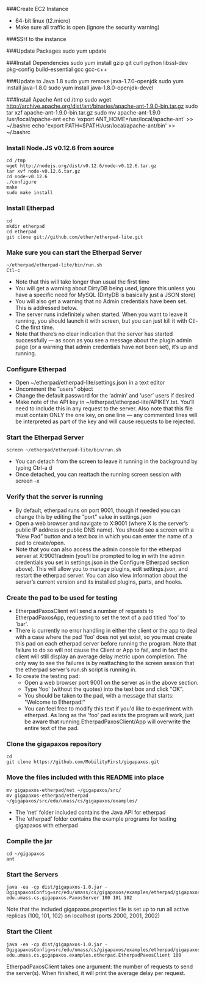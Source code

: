 ###Create EC2 Instance
 - 64-bit linux (t2.micro)
 - Make sure all traffic is open (ignore the security warning)

###SSH to the instance

###Update Packages
    sudo yum update

###Install Dependencies
    sudo yum install gzip git curl python libssl-dev pkg-config build-essential gcc gcc-c++

###Update to Java 1.8
    sudo yum remove java-1.7.0-openjdk
    sudo yum install java-1.8.0
    sudo yum install java-1.8.0-openjdk-devel

###Install Apache Ant
    cd /tmp
    sudo wget http://archive.apache.org/dist/ant/binaries/apache-ant-1.9.0-bin.tar.gz
    sudo tar xzf apache-ant-1.9.0-bin.tar.gz
    sudo mv apache-ant-1.9.0 /usr/local/apache-ant
    echo 'export ANT_HOME=/usr/local/apache-ant' >> ~/.bashrc
    echo 'export PATH=$PATH:/usr/local/apache-ant/bin' >> ~/.bashrc

### Install Node.JS v0.12.6 from source
    cd /tmp
    wget http://nodejs.org/dist/v0.12.6/node-v0.12.6.tar.gz
    tar xvf node-v0.12.6.tar.gz
    cd node-v0.12.6
    ./configure
    make
    sudo make install

### Install Etherpad
    cd
    mkdir etherpad
    cd etherpad
    git clone git://github.com/ether/etherpad-lite.git

### Make sure you can start the Etherpad Server
    ~/etherpad/etherpad-lite/bin/run.sh
    Ctl-c
    
 - Note that this will take longer than usual the first time
 - You will get a warning about DirtyDB being used, ignore this unless you have a specific need for MySQL (DirtyDB is basically just a JSON store)
 - You will also get a warning that no Admin credentials have been set.  This is addressed below. 
 - The server runs indefinitely when started.  When you want to leave it running, you should launch it with screen, but you can just kill it with Ctl-C the first time.
 - Note that there’s no clear indication that the server has started successfully — as soon as you see a message about the plugin admin page (or a warning that admin credentials have not been set), it’s up and running.



### Configure Etherpad
 - Open ~/etherpad/etherpad-lite/settings.json in a text editor
 - Uncomment the “users” object
 - Change the default password for the ‘admin’ and ‘user’ users if desired
 - Make note of the API key in ~/etherpad/etherpad-lite/APIKEY.txt.  You’ll need to include this in any request to the server.  Also note that this file must contain ONLY the one key, on one line — any commented lines will be interpreted as part of the key and will cause requests to be rejected.

### Start the Etherpad Server
    screen ~/etherpad/etherpad-lite/bin/run.sh
 - You can detach from the screen to leave it running in the background by typing Ctrl-a d
 - Once detached, you can reattach the running screen session with screen -x

### Verify that the server is running
 - By default, etherpad runs on port 9001, though if needed you can change this by editing the “port” value in settings.json
 - Open a web browser and navigate to X:9001 (where X is the server’s public IP address or public DNS name).  You should see a screen with a “New Pad” button and a text box in which you can enter the name of a pad to create/open.
 - Note that you can also access the admin console for the etherpad server at X:9001/admin (you’ll be prompted to log in with the admin credentials you set in settings.json in the Configure Etherpad section above).  This will allow you to manage plugins, edit settings.json, and restart the etherpad server.  You can also view information about the server’s current version and its installed plugins, parts, and hooks.

### Create the pad to be used for testing
 - EtherpadPaxosClient will send a number of requests to EtherpadPaxosApp, requesting to set the text of a pad titled 'foo' to 'bar'.
 - There is currently no error handling in either the client or the app to deal with a case where the pad 'foo' does not yet exist, so you must create this pad on each etherpad server before running the program.  Note that failure to do so will not cause the Client or App to fail, and in fact the client will still display an average delay metric upon completion.  The only way to see the failures is by reattaching to the screen session that the etherpad server's run.sh script is running in.
 - To create the testing pad:
   - Open a web browser port 9001 on the server as in the above section.
   - Type 'foo' (without the quotes) into the text box and click "OK".
   - You should be taken to the pad, with a message that starts: "Welcome to Etherpad!"
   - You can feel free to modify this text if you'd like to experiment with etherpad.  As long as the 'foo' pad exists the program will work, just be aware that running EtherpadPaxosClient/App will overwrite the entire text of the pad.

### Clone the gigapaxos repository
    cd
    git clone https://github.com/MobilityFirst/gigapaxos.git

### Move the files included with this README into place
    mv gigapaxos-etherpad/net ~/gigapaxos/src/
    mv gigapaxos-etherpad/etherpad ~/gigapaxos/src/edu/umass/cs/gigapaxos/examples/
 - The ‘net’ folder included contains the Java API for etherpad
 - The ‘etherpad’ folder contains the example programs for testing gigapaxos with etherpad


### Compile the jar
    cd ~/gigapaxos
    ant

### Start the Servers
    java -ea -cp dist/gigapaxos-1.0.jar -DgigapaxosConfig=src/edu/umass/cs/gigapaxos/examples/etherpad/gigapaxos.properties edu.umass.cs.gigapaxos.PaxosServer 100 101 102

Note that the included gigapaxos.properties file is set up to run all active replicas (100, 101, 102) on localhost (ports 2000, 2001, 2002)

### Start the Client
    java -ea -cp dist/gigapaxos-1.0.jar -DgigapaxosConfig=src/edu/umass/cs/gigapaxos/examples/etherpad/gigapaxos.properties edu.umass.cs.gigapaxos.examples.etherpad.EtherpadPaxosClient 100

EtherpadPaxosClient takes one argument: the number of requests to send the server(s).  When finished, it will print the average delay per request.
